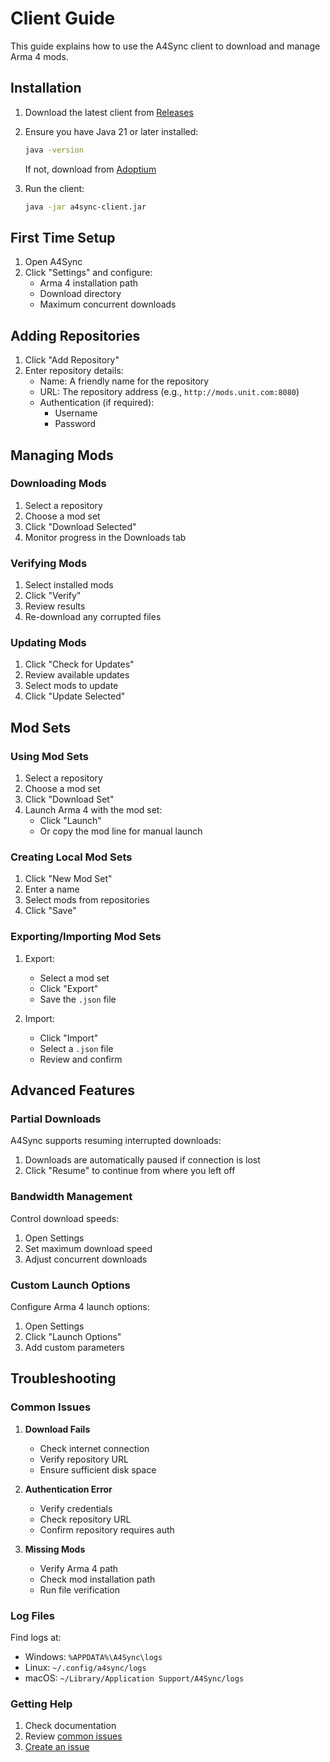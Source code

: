 # Client Guide

This guide explains how to use the A4Sync client to download and manage Arma 4 mods.

## Installation

1. Download the latest client from [Releases](../../releases)
2. Ensure you have Java 21 or later installed:
   ```bash
   java -version
   ```
   If not, download from [Adoptium](https://adoptium.net/)

3. Run the client:
   ```bash
   java -jar a4sync-client.jar
   ```

## First Time Setup

1. Open A4Sync
2. Click "Settings" and configure:
   - Arma 4 installation path
   - Download directory
   - Maximum concurrent downloads

## Adding Repositories

1. Click "Add Repository"
2. Enter repository details:
   - Name: A friendly name for the repository
   - URL: The repository address (e.g., `http://mods.unit.com:8080`)
   - Authentication (if required):
     - Username
     - Password

## Managing Mods

### Downloading Mods

1. Select a repository
2. Choose a mod set
3. Click "Download Selected"
4. Monitor progress in the Downloads tab

### Verifying Mods

1. Select installed mods
2. Click "Verify"
3. Review results
4. Re-download any corrupted files

### Updating Mods

1. Click "Check for Updates"
2. Review available updates
3. Select mods to update
4. Click "Update Selected"

## Mod Sets

### Using Mod Sets

1. Select a repository
2. Choose a mod set
3. Click "Download Set"
4. Launch Arma 4 with the mod set:
   - Click "Launch"
   - Or copy the mod line for manual launch

### Creating Local Mod Sets

1. Click "New Mod Set"
2. Enter a name
3. Select mods from repositories
4. Click "Save"

### Exporting/Importing Mod Sets

1. Export:
   - Select a mod set
   - Click "Export"
   - Save the `.json` file

2. Import:
   - Click "Import"
   - Select a `.json` file
   - Review and confirm

## Advanced Features

### Partial Downloads

A4Sync supports resuming interrupted downloads:
1. Downloads are automatically paused if connection is lost
2. Click "Resume" to continue from where you left off

### Bandwidth Management

Control download speeds:
1. Open Settings
2. Set maximum download speed
3. Adjust concurrent downloads

### Custom Launch Options

Configure Arma 4 launch options:
1. Open Settings
2. Click "Launch Options"
3. Add custom parameters

## Troubleshooting

### Common Issues

1. **Download Fails**
   - Check internet connection
   - Verify repository URL
   - Ensure sufficient disk space

2. **Authentication Error**
   - Verify credentials
   - Check repository URL
   - Confirm repository requires auth

3. **Missing Mods**
   - Verify Arma 4 path
   - Check mod installation path
   - Run file verification

### Log Files

Find logs at:
- Windows: `%APPDATA%\A4Sync\logs`
- Linux: `~/.config/a4sync/logs`
- macOS: `~/Library/Application Support/A4Sync/logs`

### Getting Help

1. Check documentation
2. Review [common issues](../../wiki/Common-Issues)
3. [Create an issue](../../issues/new)